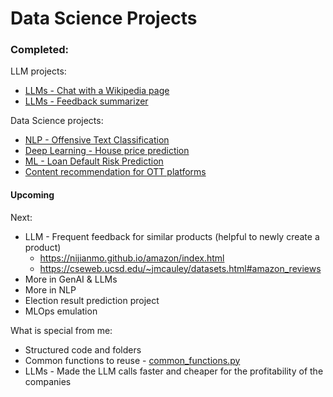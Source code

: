 # Data Science Projects

### Completed:
LLM projects:
- [LLMs - Chat with a Wikipedia page](LLM_Chat_with_Wikipedia_page.ipynb)
- [LLMs - Feedback summarizer](LLM_Feedback_summarizer.ipynb)

Data Science projects:
- [NLP - Offensive Text Classification](NLP_Offensive_Tweets_Classification.ipynb)
- [Deep Learning - House price prediction](DL_House_price_prediction.ipynb)
- [ML - Loan Default Risk Prediction](Loan_default_risk.ipynb)
- [Content recommendation for OTT platforms](Content_recommendation.ipynb)

#### Upcoming
Next:
- LLM - Frequent feedback for similar products (helpful to newly create a product)
	- https://nijianmo.github.io/amazon/index.html
	- https://cseweb.ucsd.edu/~jmcauley/datasets.html#amazon_reviews
- More in GenAI & LLMs
- More in NLP
- Election result prediction project
- MLOps emulation


What is special from me:
- Structured code and folders
- Common functions to reuse - [common_functions.py](common_functions.py)
- LLMs - Made the LLM calls faster and cheaper for the profitability of the companies
